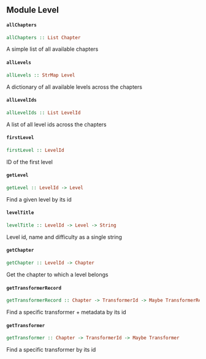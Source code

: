 ## Module Level

#### `allChapters`

``` purescript
allChapters :: List Chapter
```

A simple list of all available chapters

#### `allLevels`

``` purescript
allLevels :: StrMap Level
```

A dictionary of all available levels across the chapters

#### `allLevelIds`

``` purescript
allLevelIds :: List LevelId
```

A list of all level ids across the chapters

#### `firstLevel`

``` purescript
firstLevel :: LevelId
```

ID of the first level

#### `getLevel`

``` purescript
getLevel :: LevelId -> Level
```

Find a given level by its id

#### `levelTitle`

``` purescript
levelTitle :: LevelId -> Level -> String
```

Level id, name and difficulty as a single string

#### `getChapter`

``` purescript
getChapter :: LevelId -> Chapter
```

Get the chapter to which a level belongs

#### `getTransformerRecord`

``` purescript
getTransformerRecord :: Chapter -> TransformerId -> Maybe TransformerRecord
```

Find a specific transformer + metadata by its id

#### `getTransformer`

``` purescript
getTransformer :: Chapter -> TransformerId -> Maybe Transformer
```

Find a specific transformer by its id



